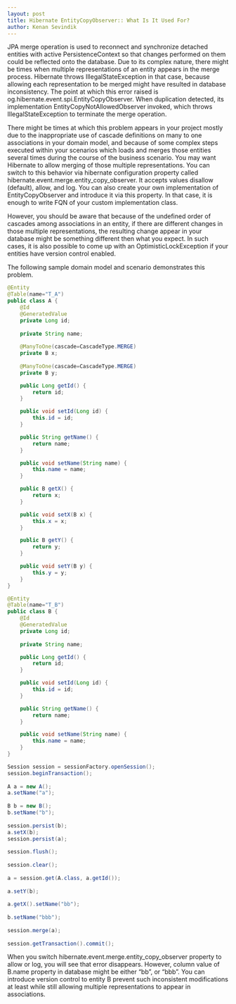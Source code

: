 ```yaml
---
layout: post
title: Hibernate EntityCopyObserver:: What Is It Used For?
author: Kenan Sevindik
---
```


JPA merge operation is used to reconnect and synchronize detached entities with active PersistenceContext so that changes 
performed on them could be reflected onto the database. Due to its complex nature, there might be times when multiple 
representations of an entity appears in the merge  process. Hibernate throws IllegalStateException in that case, because 
allowing each representation to be merged might have resulted in database inconsistency. The point at which this error 
raised is og.hibernate.event.spi.EntityCopyObserver. When duplication detected, its implementation EntityCopyNotAllowedObserver 
invoked, which throws IllegalStateException to terminate the merge operation.

There might be times at which this problem appears in your project mostly due to the inappropriate use of cascade definitions 
on many to one associations in your domain model, and because of some complex steps executed within your scenarios which 
loads and merges those entities several times during the course of the business scenario. You may want Hibernate to allow 
merging of those multiple representations. You can switch to this behavior via hibernate configuration property called  
hibernate.event.merge.entity_copy_observer. It accepts values disallow (default), allow, and log. You can also create 
your own implementation of EntityCopyObserver and introduce it via this property. In that case, it is enough to write 
FQN of your custom implementation class.

However, you should be aware that because of the undefined order of cascades among associations in an entity, if there 
are different changes in those multiple representations, the resulting change appear in your database might be something 
different then what you expect. In such cases, it is also possible to come up with an OptimisticLockException if your 
entities have version control enabled.

The following sample domain model and scenario demonstrates this problem.

```java
@Entity
@Table(name="T_A")
public class A {
    @Id
    @GeneratedValue
    private Long id;
    
    private String name;
    
    @ManyToOne(cascade=CascadeType.MERGE)
    private B x;
    
    @ManyToOne(cascade=CascadeType.MERGE)
    private B y;

    public Long getId() {
        return id;
    }

    public void setId(Long id) {
        this.id = id;
    }

    public String getName() {
        return name;
    }

    public void setName(String name) {
        this.name = name;
    }

    public B getX() {
        return x;
    }

    public void setX(B x) {
        this.x = x;
    }

    public B getY() {
        return y;
    }

    public void setY(B y) {
        this.y = y;
    }
}

@Entity
@Table(name="T_B")
public class B {
    @Id
    @GeneratedValue
    private Long id;
    
    private String name;

    public Long getId() {
        return id;
    }

    public void setId(Long id) {
        this.id = id;
    }

    public String getName() {
        return name;
    }

    public void setName(String name) {
        this.name = name;
    }
}

Session session = sessionFactory.openSession();
session.beginTransaction();
        
A a = new A();
a.setName("a");
        
B b = new B();
b.setName("b");
        
session.persist(b);
a.setX(b);
session.persist(a);
        
session.flush();
        
session.clear();
        
a = session.get(A.class, a.getId());
        
a.setY(b);
        
a.getX().setName("bb");
        
b.setName("bbb");
        
session.merge(a);
        
session.getTransaction().commit();
```

When you switch hibernate.event.merge.entity_copy_observer property to allow or log, you will see that error disappears. 
However, column value of B.name property in database might be either “bb”, or “bbb”. You can introduce version control 
to entity B prevent such inconsistent modifications at least while still allowing multiple representations to appear in 
associations.
